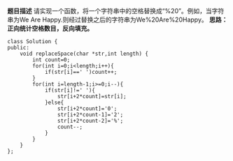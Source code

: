 **题目描述**
请实现一个函数，将一个字符串中的空格替换成“%20”。例如，当字符串为We Are Happy.则经过替换之后的字符串为We%20Are%20Happy。
**思路：正向统计空格数目，反向填充。**
```
class Solution {
public:
	void replaceSpace(char *str,int length) {
        int count=0;
        for(int i=0;i<length;i++){
            if(str[i]==' ')count++;
        }
        for(int i=length-1;i>=0;i--){
            if(str[i]!=' '){
                str[i+2*count]=str[i];
            }else{
                str[i+2*count]='0';
                str[i+2*count-1]='2';
                str[i+2*count-2]='%';
                count--;
            }
        }
	}
};
```
